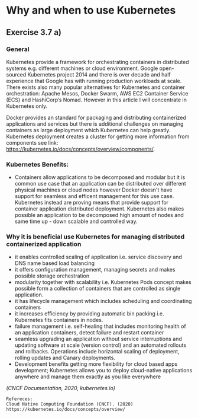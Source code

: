 
# Why and when to use Kubernetes
## Exercise 3.7 a) 

### General
Kubernetes provide a framework for orchestrating containers in distributed systems e.g. different machines or cloud environment. Google open-sourced Kubernetes project 2014 and there is over decade and half experience that Google has with running production workloads at scale. There exists also many popular alternatives for Kubernetes and container orchestration: Apache Mesos, Docker Swarm, AWS EC2 Container Service (ECS) and HashiCorp’s Nomad. However in this article I will concentrate in Kubernetes only. 

Docker provides an standard for packaging and distributing containerized applications and services but there is additional challenges on managing containers as large deployment which Kubernetes can help greatly. Kubernetes deployment creates a cluster for getting more information from components see link: https://kubernetes.io/docs/concepts/overview/components/.

### Kubernetes Benefits: 
* Containers allow applications to be decomposed and modular but it is common use case that an application can be distributed over different physical machines or cloud nodes however Docker doesn't have support for seamless and efficent management for this use case. Kubernetes instead are proving means that provide support for container application distributed deployment. Kubernetes also makes possible an application to be decomposed high amount of nodes and same time up - down scalable and controlled way. 

###  Why it is beneficial use Kubernetes for managing distributed containerized application
* it enables controlled scaling of application i.e. service discovery and DNS name based load balancing
* it offers configuration management, managing secrets and makes possible storage orchestration
* modularity together with scalability i.e. Kubernetes Pods concept makes possible form a collection of containers that are controlled as single application. 
* it has lifecycle management which includes scheduling and coordinating containers 
* it increases efficiency by providing automatic bin packing i.e. Kubernetes fits containers in nodes.
* failure management i.e. self-healing that includes monitoring health of an application containers, detect failure and restart container  
* seamless upgrading an application without service interruptions and updating software at scale (version control) and an automated rollouts and rollbacks. Operations include horizontal scaling of deployment, rolling updates and Canary deployments. 
* Development benefits getting more flexibility for cloud based apps development; Kubernetes allows you to deploy cloud-native applications anywhere and manage them exactly as you like everywhere

*(CNCF Documentation, 2020, kubernetes.io)*

```
Refereces: 
Cloud Native Computing Foundation (CNCF). (2020) https://kubernetes.io/docs/concepts/overview/
```
